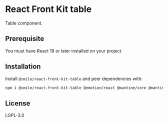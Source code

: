 # React Front Kit table

Table component.

## Prerequisite

You must have React 18 or later installed on your project.

## Installation

Install `@smile/react-front-kit-table` and peer dependencies with:

```bash
npm i @smile/react-front-kit-table @emotion/react @mantine/core @mantine/dates @mantine/hooks @mantine/styles @phosphor-icons/react @tabler/icons-react dayjs mantine-react-table
```

## License

LGPL-3.0
